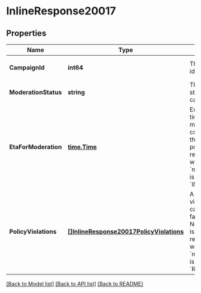 # InlineResponse20017

## Properties
Name | Type | Description | Notes
------------ | ------------- | ------------- | -------------
**CampaignId** | **int64** | The campaign identifier. | [optional] [default to null]
**ModerationStatus** | **string** | The moderation status of the campaign. |Status|Description| |------|-----------| |APPROVED|Moderation for the campaign is complete.| |IN_PROGRESS|Moderation for the campaign is in progress. The expected date and time for completion are specfied in the &#x60;etaForModeration&#x60; field.| |REJECTED|The campaign has failed moderation. Specific information about the content that violated policy is available in &#x60;policyViolations&#x60;.| | [optional] [default to null]
**EtaForModeration** | [**time.Time**](time.Time.md) | Expected date and time by which moderation will be complete. Note that this field is present in the response only when &#x60;moderationStatus&#x60; is set to &#x60;IN_PROGRESS&#x60;. | [optional] [default to null]
**PolicyViolations** | [**[]InlineResponse20017PolicyViolations**](inline_response_200_17_policyViolations.md) | A list of policy violations for a campaign that has failed moderation. Note that this field is present in the response only when &#x60;moderationStatus&#x60; is set to &#x60;REJECTED&#x60;. | [optional] [default to null]

[[Back to Model list]](../README.md#documentation-for-models) [[Back to API list]](../README.md#documentation-for-api-endpoints) [[Back to README]](../README.md)

